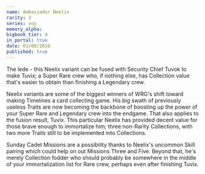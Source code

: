 ```yaml
---
name: Ambassador Neelix
rarity: 3
series: voy
memory_alpha:
bigbook_tier: 4
in_portal: true
date: 01/08/2016
published: true
---
```


The lede - this Neelix variant can be fused with Security Chief Tuvok to make Tuvix; a Super Rare crew who, if nothing else, has Collection value that's easier to obtain than finishing a Legendary crew. 

Neelix variants are some of the biggest winners of WRG's shift toward making Timelines a card collecting game. His big swath of previously useless Traits are now becoming the backbone of boosting up the power of your Super Rare and Legendary crew into the endgame. That also applies to the fusion result, Tuvix. This particular Neelix has provided decent value for those brave enough to immortalize him; three non-Rarity Collections, with two more Traits still to be implemented into Collections.

Sunday Cadet Missions are a possibility thanks to Neelix's uncommon Skill pairing which could help on out Missions Three and Five. Beyond that, he's merely Collection fodder who should probably be somewhere in the middle of your immortalization list for Rare crew, perhaps even after finishing Tuvix.
